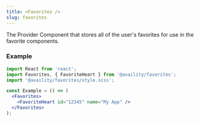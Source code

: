 ```yaml
---
title: <Favorites />
slug: favorites
---
```


The Provider Component that stores all of the user's favorites for use in the favorite components.

### Example

```jsx
import React from 'react';
import Favorites, { FavoriteHeart } from '@availity/favorites';
import '@availity/favorites/style.scss';

const Example = () => (
  <Favorites>
    <FavoriteHeart id="12345" name="My App" />
  </Favorites>
);
```

